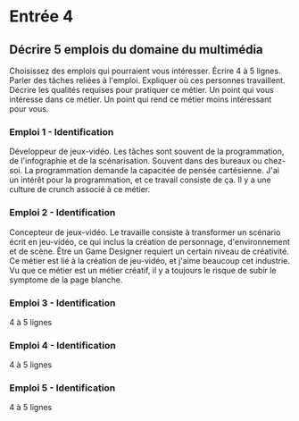 # Entrée 4
## Décrire 5 emplois du domaine du multimédia

Choisissez des emplois qui pourraient vous intéresser. 
Écrire 4 à 5 lignes. Parler des tâches reliées à l'emploi. Expliquer où ces personnes travaillent. Décrire les qualités requises pour pratiquer ce métier. Un point qui vous intéresse dans ce métier. Un point qui rend ce métier moins intéressant pour vous.  

### Emploi 1 - Identification
Développeur de jeux-vidéo. Les tâches sont souvent de la programmation, de l'infographie et de la scénarisation. Souvent dans des bureaux ou chez-soi. La programmation demande la capacitée de pensée cartésienne. J'ai un intérêt pour la programmation, et ce travail consiste de ça. Il y a une culture de crunch associé à ce métier.

### Emploi 2 - Identification

Concepteur de jeux-vidéo. Le travaille consiste à transformer un scénario écrit en jeu-vidéo, ce qui inclus la création de personnage, d'environnement et de scène. Être un Game Designer requiert un certain niveau de créativité. Ce métier est lié à la création de jeu-vidéo, et j'aime beaucoup cet industrie. Vu que ce métier est un métier créatif, il y a toujours le risque de subir le symptome de la page blanche.

### Emploi 3 - Identification
4 à 5 lignes 

### Emploi 4 - Identification
4 à 5 lignes

### Emploi 5 - Identification
4 à 5 lignes


